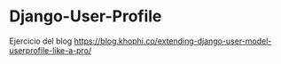 # Django-User-Profile
Ejercicio del blog https://blog.khophi.co/extending-django-user-model-userprofile-like-a-pro/
